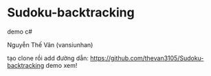 # Sudoku-backtracking
demo c#


Nguyễn Thế Vân (vansiunhan)

tạo clone rồi add đường dẫn: https://github.com/thevan3105/Sudoku-backtracking demo xem!
